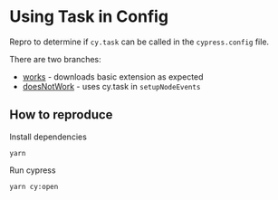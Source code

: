 # Using Task in Config

Repro to determine if `cy.task` can be called in the `cypress.config` file.

There are two branches:
- [works](https://github.com/conversaShawn/taskInConfig/tree/works) - downloads basic extension as expected
- [doesNotWork](https://github.com/conversaShawn/taskInConfig/tree/doesNotWork) - uses cy.task in `setupNodeEvents`

## How to reproduce

Install dependencies

```
yarn
```

Run cypress

```
yarn cy:open
```